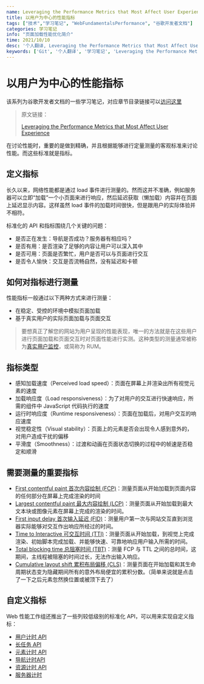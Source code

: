 ```yaml
---
name: Leveraging the Performance Metrics that Most Affect User Experience
title: 以用户为中心的性能指标
tags: ["技术","学习笔记", "WebFundamentalsPerformance", "谷歌开发者文档"]
categories: 学习笔记
info: "页面加载性能优化简介"
time: 2021/10/10
desc: '个人翻译, Leveraging the Performance Metrics that Most Affect User Experience, Web'
keywords: ['Git', '个人翻译', '学习笔记', 'Leveraging the Performance Metrics that Most Affect User Experience']
---
```


# 以用户为中心的性能指标

该系列为谷歌开发者文档的一些学习笔记，对应章节目录链接可以[访问这里](https://developers.google.com/web/fundamentals?hl=zh-cn)

> 原文链接：
>
> [Leveraging the Performance Metrics that Most Affect User Experience](https://web.dev/user-centric-performance-metrics/)

在讨论性能时，重要的是做到精确，并且根据能够进行定量测量的客观标准来讨论性能。而这些标准就是指标。

## 定义指标

长久以来，网络性能都是通过 load 事件进行测量的。然而这并不准确，例如服务器可以立即“加载”一个小页面来进行响应，然后延迟获取（懒加载）内容并在页面上延迟显示内容。这样虽然 load 事件的加载时间很快，但是跟用户的实际体验并不相符。

标准化的 API 和指标围绕几个关键的问题：

- 是否正在发生：导航是否成功？服务器有相应吗？
- 是否有用：是否渲染了足够的内容让用户可以深入其中
- 是否可用：页面是否繁忙，用户是否可以与页面进行交互
- 是否令人愉快：交互是否流畅自然，没有延迟和卡顿

## 如何对指标进行测量

性能指标一般通过以下两种方式来进行测量：

- 在稳定、受控的环境中模拟页面加载
- 基于真实用户的实际页面加载与页面交互

> 要想真正了解您的网站为用户呈现的性能表现，唯一的方法就是在这些用户进行页面加载和页面交互时对页面性能进行实测。这种类型的测量通常被称为[真实用户监控](https://en.wikipedia.org/wiki/Real_user_monitoring)，或简称为 RUM。

## 指标类型

- 感知加载速度（Perceived load speed）：页面在屏幕上并渲染出所有视觉元素的速度
- 加载响应度（Load responsiveness）：为了对用户的交互进行快速响应，所需的组件中 JavaScript 代码执行的速度
- 运行时响应度（Runtime responsiveness）：页面在加载后，对用户交互的响应速度
- 视觉稳定性（Visual stability）：页面上的元素是否会出现令人感到意外的，对用户造成干扰的偏移
- 平滑度（Smoothness）：过渡和动画在页面状态切换的过程中的帧速是否稳定和顺滑

## 需要测量的重要指标

- [First contentful paint 首次内容绘制 (FCP)](https://web.dev/fcp/)：测量页面从开始加载到页面内容的任何部分在屏幕上完成渲染的时间
- [Largest contentful paint 最大内容绘制 (LCP)](https://web.dev/lcp/)：测量页面从开始加载到最大文本块或图像元素在屏幕上完成的渲染的时间。
- [First input delay 首次输入延迟 (FID)](https://web.dev/fid/)：测量用户第一次与网站交互直到浏览器实际能够对交互作出响应所经过的时间。
- [Time to Interactive 可交互时间 (TTI)](https://web.dev/tti/)：测量页面从开始加载，到视觉上完成渲染、初始脚本完成加载、并能够快速、可靠地响应用户输入所需的时间。
- [Total blocking time 总阻塞时间 (TBT)](https://web.dev/tbt/)：测量 FCP 与 TTL 之间的总时间，这期间，主线程被阻塞的时间过长，无法作出输入响应。
- [Cumulative layout shift 累积布局偏移 (CLS)](https://web.dev/cls/)：测量页面在开始加载和其生命周期状态变为隐藏期间所有的意外布局便宜的累积分数。（简单来说就是点击了一下之后元素忽然换位置或被顶下去了）

## 自定义指标

Web 性能工作组还推出了一些列较低级别的标准化 API，可以用来实现自定义指标：

- [用户计时 API](https://w3c.github.io/user-timing/)
- [长任务 API](https://w3c.github.io/longtasks/)
- [元素计时 API](https://wicg.github.io/element-timing/)
- [导航计时API](https://w3c.github.io/navigation-timing/)
- [资源计时 API](https://w3c.github.io/resource-timing/)
- [服务器计时](https://w3c.github.io/server-timing/)

